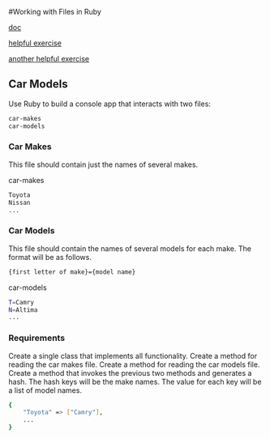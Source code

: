 #Working with Files in Ruby

[doc](https://ruby-doc.org/core-2.4.2/File.html)

[helpful exercise](https://learnrubythehardway.org/book/ex15.html)

[another helpful exercise](https://learnrubythehardway.org/book/ex16.html)

## Car Models

Use Ruby to build a console app that interacts with two files:
```bash
car-makes
car-models
```

### Car Makes

This file should contain just the names of several makes.

car-makes
```bash
Toyota
Nissan
...
```

### Car Models

This file should contain the names of several models for each make. The format will be as follows.
```bash
{first letter of make}={model name}
```

car-models
```bash
T=Camry
N=Altima
...
```

### Requirements

Create a single class that implements all functionality.
Create a method for reading the car makes file.
Create a method for reading the car models file.
Create a method that invokes the previous two methods and generates a hash.
The hash keys will be the make names.
The value for each key will be a list of model names.
```bash
{
    "Toyota" => ["Camry"],
    ...
}
```
